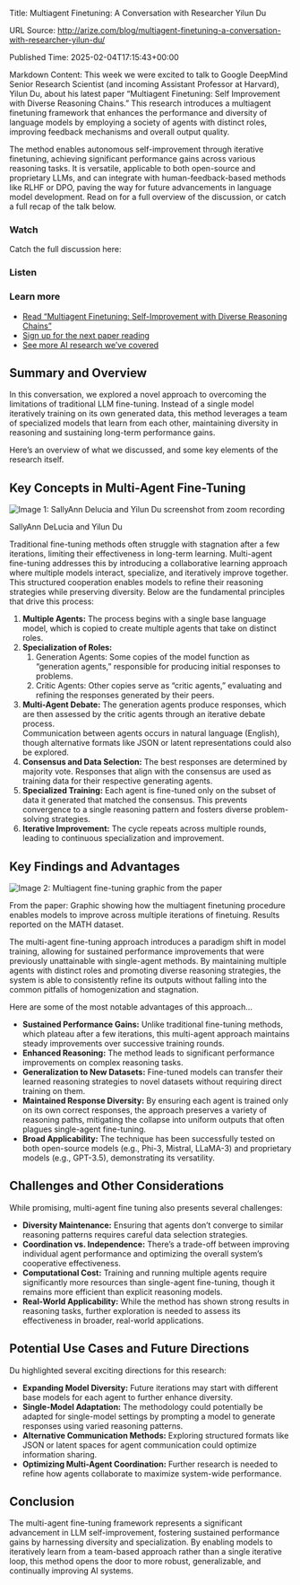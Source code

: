 Title: Multiagent Finetuning: A Conversation with Researcher Yilun Du

URL Source: http://arize.com/blog/multiagent-finetuning-a-conversation-with-researcher-yilun-du/

Published Time: 2025-02-04T17:15:43+00:00

Markdown Content:
This week we were excited to talk to Google DeepMind Senior Research Scientist (and incoming Assistant Professor at Harvard), Yilun Du, about his latest paper “Multiagent Finetuning: Self Improvement with Diverse Reasoning Chains.” This research introduces a multiagent finetuning framework that enhances the performance and diversity of language models by employing a society of agents with distinct roles, improving feedback mechanisms and overall output quality.

The method enables autonomous self-improvement through iterative finetuning, achieving significant performance gains across various reasoning tasks. It is versatile, applicable to both open-source and proprietary LLMs, and can integrate with human-feedback-based methods like RLHF or DPO, paving the way for future advancements in language model development. Read on for a full overview of the discussion, or catch a full recap of the talk below.

### Watch

Catch the full discussion here:

### Listen

### Learn more

*   [Read “Multiagent Finetuning: Self-Improvement with Diverse Reasoning Chains”](https://arxiv.org/pdf/2501.05707v1)
*   [Sign up for the next paper reading](https://arize.com/resource/community-papers-reading/)
*   [See more AI research we’ve covered](https://arize.com/ai-research-papers/)

Summary and Overview
--------------------

In this conversation, we explored a novel approach to overcoming the limitations of traditional LLM fine-tuning. Instead of a single model iteratively training on its own generated data, this method leverages a team of specialized models that learn from each other, maintaining diversity in reasoning and sustaining long-term performance gains.

Here’s an overview of what we discussed, and some key elements of the research itself.

Key Concepts in Multi-Agent Fine-Tuning
---------------------------------------

![Image 1: SallyAnn Delucia and Yilun Du screenshot from zoom recording](https://arize.com/wp-content/uploads/2025/02/Screenshot-2025-02-04-at-11.33.58%E2%80%AFAM.png)

SallyAnn DeLucia and Yilun Du

Traditional fine-tuning methods often struggle with stagnation after a few iterations, limiting their effectiveness in long-term learning. Multi-agent fine-tuning addresses this by introducing a collaborative learning approach where multiple models interact, specialize, and iteratively improve together. This structured cooperation enables models to refine their reasoning strategies while preserving diversity. Below are the fundamental principles that drive this process:

1.  **Multiple Agents:** The process begins with a single base language model, which is copied to create multiple agents that take on distinct roles.
2.  **Specialization of Roles:**
    1.  Generation Agents: Some copies of the model function as “generation agents,” responsible for producing initial responses to problems.
    2.  Critic Agents: Other copies serve as “critic agents,” evaluating and refining the responses generated by their peers.
3.  **Multi-Agent Debate:** The generation agents produce responses, which are then assessed by the critic agents through an iterative debate process.  
    Communication between agents occurs in natural language (English), though alternative formats like JSON or latent representations could also be explored.
4.  **Consensus and Data Selection:** The best responses are determined by majority vote. Responses that align with the consensus are used as training data for their respective generating agents.
5.  **Specialized Training:** Each agent is fine-tuned only on the subset of data it generated that matched the consensus. This prevents convergence to a single reasoning pattern and fosters diverse problem-solving strategies.
6.  **Iterative Improvement:** The cycle repeats across multiple rounds, leading to continuous specialization and improvement.

Key Findings and Advantages
---------------------------

![Image 2: Multiagent fine-tuning graphic from the paper](https://arize.com/wp-content/uploads/2025/02/Screenshot-2025-02-04-at-11.16.08%E2%80%AFAM.png)

From the paper: Graphic showing how the multiagent finetuning procedure enables models to improve across multiple iterations of finetuing. Results reported on the MATH dataset.

The multi-agent fine-tuning approach introduces a paradigm shift in model training, allowing for sustained performance improvements that were previously unattainable with single-agent methods. By maintaining multiple agents with distinct roles and promoting diverse reasoning strategies, the system is able to consistently refine its outputs without falling into the common pitfalls of homogenization and stagnation.

Here are some of the most notable advantages of this approach…

*   **Sustained Performance Gains:** Unlike traditional fine-tuning methods, which plateau after a few iterations, this multi-agent approach maintains steady improvements over successive training rounds.
*   **Enhanced Reasoning:** The method leads to significant performance improvements on complex reasoning tasks.
*   **Generalization to New Datasets:** Fine-tuned models can transfer their learned reasoning strategies to novel datasets without requiring direct training on them.
*   **Maintained Response Diversity:** By ensuring each agent is trained only on its own correct responses, the approach preserves a variety of reasoning paths, mitigating the collapse into uniform outputs that often plagues single-agent fine-tuning.
*   **Broad Applicability:** The technique has been successfully tested on both open-source models (e.g., Phi-3, Mistral, LLaMA-3) and proprietary models (e.g., GPT-3.5), demonstrating its versatility.

Challenges and Other Considerations
-----------------------------------

While promising, multi-agent fine tuning also presents several challenges:

*   **Diversity Maintenance:** Ensuring that agents don’t converge to similar reasoning patterns requires careful data selection strategies.
*   **Coordination vs. Independence:** There’s a trade-off between improving individual agent performance and optimizing the overall system’s cooperative effectiveness.
*   **Computational Cost:** Training and running multiple agents require significantly more resources than single-agent fine-tuning, though it remains more efficient than explicit reasoning models.
*   **Real-World Applicability:** While the method has shown strong results in reasoning tasks, further exploration is needed to assess its effectiveness in broader, real-world applications.

Potential Use Cases and Future Directions
-----------------------------------------

Du highlighted several exciting directions for this research:

*   **Expanding Model Diversity:** Future iterations may start with different base models for each agent to further enhance diversity.
*   **Single-Model Adaptation:** The methodology could potentially be adapted for single-model settings by prompting a model to generate responses using varied reasoning patterns.
*   **Alternative Communication Methods:** Exploring structured formats like JSON or latent spaces for agent communication could optimize information sharing.
*   **Optimizing Multi-Agent Coordination:** Further research is needed to refine how agents collaborate to maximize system-wide performance.

Conclusion
----------

The multi-agent fine-tuning framework represents a significant advancement in LLM self-improvement, fostering sustained performance gains by harnessing diversity and specialization. By enabling models to iteratively learn from a team-based approach rather than a single iterative loop, this method opens the door to more robust, generalizable, and continually improving AI systems.